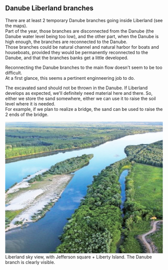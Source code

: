 
Danube Liberland branches
-------------------------
There are at least 2 temporary Danube branches going inside Liberland (see the maps).  
Part of the year, those branches are disconnected from the Danube (the Danube water level being too low), 
and the other part, when the Danube is high enough, the branches are reconnected to the Danube.  
Those branches could be natural channel and natural harbor for boats and houseboats, provided they would be permanently reconnected to the Danube,
and that the branches banks get a little developed.

Reconnecting the Danube branches to the main flow doesn't seem to be too difficult.  
At a first glance, this seems a pertinent enginneering job to do.  

The excavated sand should not be thrown in the Danube.
If Liberland develops as expected, we'll definitely need material here and there.
So, either we store the sand somewhere, either we can use it to raise the soil level where it is needed.  
For example, if we plan to realize a bridge, the sand can be used to raise the 2 ends of the bridge.


![alt text](/images/liberland-lara-500x600.jpg)
Liberland sky view, with Jefferson square + Liberty Island.
The Danube branch is clearly visible.

<br>
